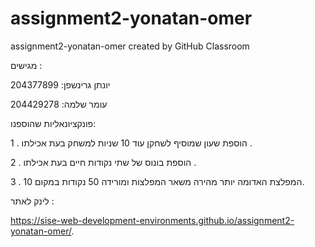 # assignment2-yonatan-omer
assignment2-yonatan-omer created by GitHub Classroom

מגישים :

יונתן גרינשפן: 204377899

עומר שלמה: 204429278

פונקציונאליות שהוספנו:

1 . הוספת שעון שמוסיף לשחקן עוד 10 שניות למשחק בעת אכילתו .

2 . הוספת בונוס של שתי נקודות חיים בעת אכילתו .

3 . המפלצת האדומה יותר מהירה משאר המפלצות ומורידה 50 נקודות במקום 10.

לינק לאתר :

https://sise-web-development-environments.github.io/assignment2-yonatan-omer/.
